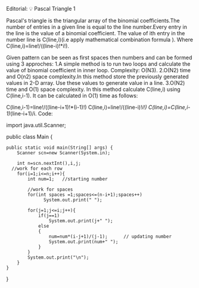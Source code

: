 Editorial: 💡 Pascal Triangle 1

Pascal's triangle is the triangular array of the binomial coefficients.The number of entries in a given line is equal to the line number.Every entry in the line is the value of a binomial coefficient. The value of ith entry in the number line is C(line,i)(i.e apply mathematical combination formula ).
Where C(line,i)=line!/((line-i)!*i!).

Given pattern can be seen as first spaces then numbers and can be formed using 3 approches:
1.A simple method is to run two loops and calculate the value of binomial coefficient in inner loop. Complexity: O(N3).
2.O(N2) time and O(n2) space complexity.In this method store the previously generated values in 2-D array. Use these values to generate value in a line.
3.O(N2) time and O(1) space complexity. In this method calculate C(line,i) using C(line,i-1). It can be calculated in O(1) time as follows:

 C(line,i-1)=line!/((line-i+1)!*(i-1)!)
 C(line,i)=line!/((line-i)!*i!)
 C(line,i)=C(line,i-1)*(line-i+1)/i.
Code:


import java.util.Scanner;

public class Main {

    public static void main(String[] args) {
        Scanner scn=new Scanner(System.in);

        int n=scn.nextInt(),i,j;
      //work for each row
        for(i=1;i<=n;i++){
            int num=1;   //starting number

            //work for spaces
            for(int spaces =1;spaces<=(n-i+1);spaces++)
                  System.out.print(" ");

            for(j=1;j<=i;j++){
                if(j==1)
                    System.out.print(j+" ");
                else
                {
                    num=num*(i-j+1)/(j-1);      // updating number
                    System.out.print(num+" ");
                }
            }
            System.out.print("\n");
        }
    }
}

